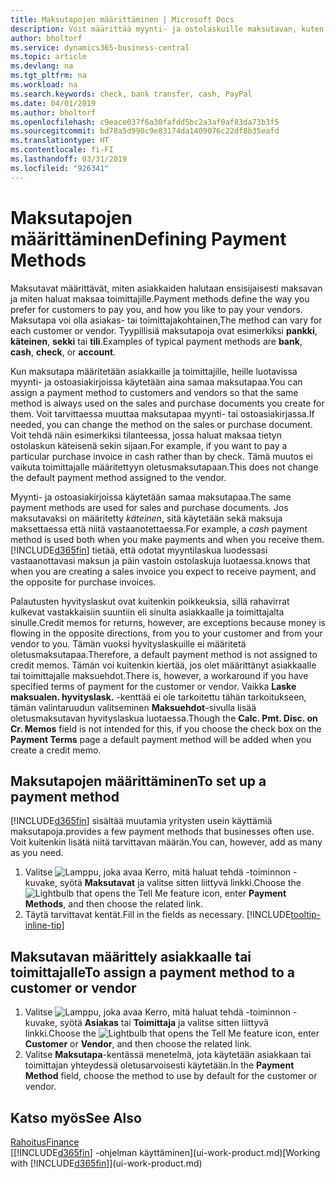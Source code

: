 ```yaml
---
title: Maksutapojen määrittäminen | Microsoft Docs
description: Voit määrittää myynti- ja ostolaskuille maksutavan, kuten sekin, pankkisiirron, käteisen tai PayPal-maksun.
author: bholtorf
ms.service: dynamics365-business-central
ms.topic: article
ms.devlang: na
ms.tgt_pltfrm: na
ms.workload: na
ms.search.keywords: check, bank transfer, cash, PayPal
ms.date: 04/01/2019
ms.author: bholtorf
ms.openlocfilehash: c9eace037f6a30fafdd5bc2a3af0af83da73b3f5
ms.sourcegitcommit: bd78a5d990c9e83174da1409076c22df8b35eafd
ms.translationtype: HT
ms.contentlocale: fi-FI
ms.lasthandoff: 03/31/2019
ms.locfileid: "926341"
---
```

# <a name="defining-payment-methods"></a><span data-ttu-id="a3e31-103">Maksutapojen määrittäminen</span><span class="sxs-lookup"><span data-stu-id="a3e31-103">Defining Payment Methods</span></span>
<span data-ttu-id="a3e31-104">Maksutavat määrittävät, miten asiakkaiden halutaan ensisijaisesti maksavan ja miten haluat maksaa toimittajille.</span><span class="sxs-lookup"><span data-stu-id="a3e31-104">Payment methods define the way you prefer for customers to pay you, and how you like to pay your vendors.</span></span> <span data-ttu-id="a3e31-105">Maksutapa voi olla asiakas- tai toimittajakohtainen,</span><span class="sxs-lookup"><span data-stu-id="a3e31-105">The method can vary for each customer or vendor.</span></span> <span data-ttu-id="a3e31-106">Tyypillisiä maksutapoja ovat esimerkiksi **pankki**, **käteinen**, **sekki** tai **tili**.</span><span class="sxs-lookup"><span data-stu-id="a3e31-106">Examples of typical payment methods are **bank**, **cash**, **check**, or **account**.</span></span> 

<span data-ttu-id="a3e31-107">Kun maksutapa määritetään asiakkaille ja toimittajille, heille luotavissa myynti- ja ostoasiakirjoissa käytetään aina samaa maksutapaa.</span><span class="sxs-lookup"><span data-stu-id="a3e31-107">You can assign a payment method to customers and vendors so that the same method is always used on the sales and purchase documents you create for them.</span></span> <span data-ttu-id="a3e31-108">Voit tarvittaessa muuttaa maksutapaa myynti- tai ostoasiakirjassa.</span><span class="sxs-lookup"><span data-stu-id="a3e31-108">If needed, you can change the method on the sales or purchase document.</span></span> <span data-ttu-id="a3e31-109">Voit tehdä näin esimerkiksi tilanteessa, jossa haluat maksaa tietyn ostolaskun käteisenä sekin sijaan.</span><span class="sxs-lookup"><span data-stu-id="a3e31-109">For example, if you want to pay a particular purchase invoice in cash rather than by check.</span></span> <span data-ttu-id="a3e31-110">Tämä muutos ei vaikuta toimittajalle määritettyyn oletusmaksutapaan.</span><span class="sxs-lookup"><span data-stu-id="a3e31-110">This does not change the default payment method assigned to the vendor.</span></span>

<span data-ttu-id="a3e31-111">Myynti- ja ostoasiakirjoissa käytetään samaa maksutapaa.</span><span class="sxs-lookup"><span data-stu-id="a3e31-111">The same payment methods are used for sales and purchase documents.</span></span> <span data-ttu-id="a3e31-112">Jos maksutavaksi on määritetty _käteinen_, sitä käytetään sekä maksuja maksettaessa että niitä vastaanotettaessa.</span><span class="sxs-lookup"><span data-stu-id="a3e31-112">For example, a _cash_ payment method is used both when you make payments and when you receive them.</span></span> [!INCLUDE[d365fin](includes/d365fin_md.md)] <span data-ttu-id="a3e31-113">tietää, että odotat myyntilaskua luodessasi vastaanottavasi maksun ja päin vastoin ostolaskuja luotaessa.</span><span class="sxs-lookup"><span data-stu-id="a3e31-113">knows that when you are creating a sales invoice you expect to receive payment, and the opposite for purchase invoices.</span></span> 

<span data-ttu-id="a3e31-114">Palautusten hyvityslaskut ovat kuitenkin poikkeuksia, sillä rahavirrat kulkevat vastakkaisiin suuntiin eli sinulta asiakkaalle ja toimittajalta sinulle.</span><span class="sxs-lookup"><span data-stu-id="a3e31-114">Credit memos for returns, however, are exceptions because money is flowing in the opposite directions, from you to your customer and from your vendor to you.</span></span> <span data-ttu-id="a3e31-115">Tämän vuoksi hyvityslaskuille ei määritetä oletusmaksutapaa.</span><span class="sxs-lookup"><span data-stu-id="a3e31-115">Therefore, a default payment method is not assigned to credit memos.</span></span> <span data-ttu-id="a3e31-116">Tämän voi kuitenkin kiertää, jos olet määrittänyt asiakkaalle tai toimittajalle maksuehdot.</span><span class="sxs-lookup"><span data-stu-id="a3e31-116">There is, however, a workaround if you have specified terms of payment for the customer or vendor.</span></span> <span data-ttu-id="a3e31-117">Vaikka **Laske maksualen. hyvityslask.** -kenttää ei ole tarkoitettu tähän tarkoitukseen, tämän valintaruudun valitseminen **Maksuehdot**-sivulla lisää oletusmaksutavan hyvityslaskua luotaessa.</span><span class="sxs-lookup"><span data-stu-id="a3e31-117">Though the **Calc. Pmt. Disc. on Cr. Memos** field is not intended for this, if you choose the check box on the **Payment Terms** page a default payment method will be added when you create a credit memo.</span></span>

## <a name="to-set-up-a-payment-method"></a><span data-ttu-id="a3e31-118">Maksutapojen määrittäminen</span><span class="sxs-lookup"><span data-stu-id="a3e31-118">To set up a payment method</span></span>
[!INCLUDE[d365fin](includes/d365fin_md.md)] <span data-ttu-id="a3e31-119">sisältää muutamia yritysten usein käyttämiä maksutapoja.</span><span class="sxs-lookup"><span data-stu-id="a3e31-119">provides a few payment methods that businesses often use.</span></span> <span data-ttu-id="a3e31-120">Voit kuitenkin lisätä niitä tarvittavan määrän.</span><span class="sxs-lookup"><span data-stu-id="a3e31-120">You can, however, add as many as you need.</span></span>

1. <span data-ttu-id="a3e31-121">Valitse ![Lamppu, joka avaa Kerro, mitä haluat tehdä -toiminnon](media/ui-search/search_small.png "Kerro, mitä haluat tehdä") -kuvake, syötä **Maksutavat** ja valitse sitten liittyvä linkki.</span><span class="sxs-lookup"><span data-stu-id="a3e31-121">Choose the ![Lightbulb that opens the Tell Me feature](media/ui-search/search_small.png "Tell me what you want to do") icon, enter **Payment Methods**, and then choose the related link.</span></span>
2. <span data-ttu-id="a3e31-122">Täytä tarvittavat kentät.</span><span class="sxs-lookup"><span data-stu-id="a3e31-122">Fill in the fields as necessary.</span></span> [!INCLUDE[tooltip-inline-tip](includes/tooltip-inline-tip_md.md)]

## <a name="to-assign-a-payment-method-to-a-customer-or-vendor"></a><span data-ttu-id="a3e31-123">Maksutavan määrittely asiakkaalle tai toimittajalle</span><span class="sxs-lookup"><span data-stu-id="a3e31-123">To assign a payment method to a customer or vendor</span></span>
1. <span data-ttu-id="a3e31-124">Valitse ![Lamppu, joka avaa Kerro, mitä haluat tehdä -toiminnon](media/ui-search/search_small.png "Kerro, mitä haluat tehdä") -kuvake, syötä **Asiakas** tai **Toimittaja** ja valitse sitten liittyvä linkki.</span><span class="sxs-lookup"><span data-stu-id="a3e31-124">Choose the ![Lightbulb that opens the Tell Me feature](media/ui-search/search_small.png "Tell me what you want to do") icon, enter **Customer** or **Vendor**, and then choose the related link.</span></span>
2. <span data-ttu-id="a3e31-125">Valitse **Maksutapa**-kentässä menetelmä, jota käytetään asiakkaan tai toimittajan yhteydessä oletusarvoisesti käytetään.</span><span class="sxs-lookup"><span data-stu-id="a3e31-125">In the **Payment Method** field, choose the method to use by default for the customer or vendor.</span></span>

## <a name="see-also"></a><span data-ttu-id="a3e31-126">Katso myös</span><span class="sxs-lookup"><span data-stu-id="a3e31-126">See Also</span></span>
[<span data-ttu-id="a3e31-127">Rahoitus</span><span class="sxs-lookup"><span data-stu-id="a3e31-127">Finance</span></span>](finance.md)  
<span data-ttu-id="a3e31-128">[[!INCLUDE[d365fin](includes/d365fin_md.md)] -ohjelman käyttäminen](ui-work-product.md)</span><span class="sxs-lookup"><span data-stu-id="a3e31-128">[Working with [!INCLUDE[d365fin](includes/d365fin_md.md)]](ui-work-product.md)</span></span>  
